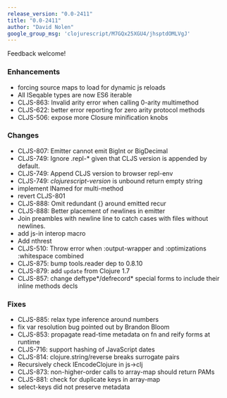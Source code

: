 ```yaml
---
release_version: "0.0-2411"
title: "0.0-2411"
author: "David Nolen"
google_group_msg: 'clojurescript/M7GQx25XGU4/jhsptdOMLVgJ'
---
```


Feedback welcome! 

### Enhancements 
* forcing source maps to load for dynamic js reloads 
* All ISeqable types are now ES6 iterable 
* CLJS-863: Invalid arity error when calling 0-arity multimethod 
* CLJS-622: better error reporting for zero arity protocol methods 
* CLJS-506: expose more Closure minification knobs 

### Changes 
* CLJS-807: Emitter cannot emit BigInt or BigDecimal 
* CLJS-749: Ignore .repl-* given that CLJS version is appended by default. 
* CLJS-749: Append CLJS version to browser repl-env 
* CLJS-749: *clojurescript-version* is unbound return empty string 
* implement INamed for multi-method 
* revert CLJS-801 
* CLJS-888: Omit redundant {} around emitted recur 
* CLJS-888: Better placement of newlines in emitter 
* Join preambles with newline line to catch cases with files without newlines. 
* add js-in interop macro 
* Add nthrest 
* CLJS-510: Throw error when :output-wrapper and :optimizations 
:whitespace combined 
* CLJS-875: bump tools.reader dep to 0.8.10 
* CLJS-879: add `update` from Clojure 1.7 
* CLJS-857: change deftype*/defrecord* special forms to include their 
inline methods decls 

### Fixes 
* CLJS-885: relax type inference around numbers 
* fix var resolution bug pointed out by Brandon Bloom 
* CLJS-853: propagate read-time metadata on fn and reify forms at runtime 
* CLJS-716: support hashing of JavaScript dates 
* CLJS-814: clojure.string/reverse breaks surrogate pairs 
* Recursively check IEncodeClojure in js->clj 
* CLJS-873: non-higher-order calls to array-map should return PAMs 
* CLJS-881: check for duplicate keys in array-map 
* select-keys did not preserve metadata
